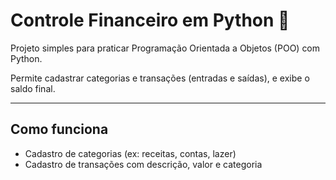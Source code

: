 # Controle Financeiro em Python 🐍

Projeto simples para praticar Programação Orientada a Objetos (POO) com Python.

Permite cadastrar categorias e transações (entradas e saídas), e exibe o saldo final.

---

## Como funciona

- Cadastro de categorias (ex: receitas, contas, lazer)
- Cadastro de transações com descrição, valor e categoria
